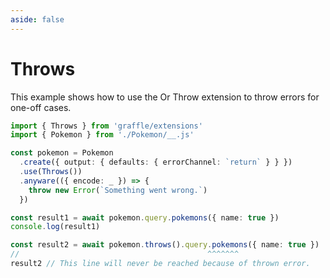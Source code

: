 ```yaml
---
aside: false
---
```


# Throws

This example shows how to use the Or Throw extension to throw errors for one-off cases.

<!-- dprint-ignore-start -->
```ts twoslash
import { Throws } from 'graffle/extensions'
import { Pokemon } from './Pokemon/__.js'

const pokemon = Pokemon
  .create({ output: { defaults: { errorChannel: `return` } } })
  .use(Throws())
  .anyware(({ encode: _ }) => {
    throw new Error(`Something went wrong.`)
  })

const result1 = await pokemon.query.pokemons({ name: true })
console.log(result1)

const result2 = await pokemon.throws().query.pokemons({ name: true })
//                                          ^^^^^^^
result2 // This line will never be reached because of thrown error.
```
<!-- dprint-ignore-end -->
